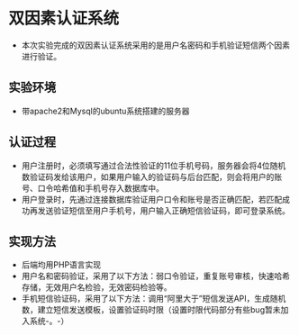 # 双因素认证系统 #

* 本次实验完成的双因素认证系统采用的是用户名密码和手机验证短信两个因素进行验证。

## 实验环境 ##
* 带apache2和Mysql的ubuntu系统搭建的服务器

## 认证过程
* 用户注册时，必须填写通过合法性验证的11位手机号码，服务器会将4位随机数验证码发给该用户，如果用户输入的验证码与后台匹配，则会将用户的账号、口令哈希值和手机号存入数据库中。
* 用户登录时，先通过连接数据库验证用户口令和账号是否正确匹配，若匹配成功再发送验证短信至用户手机号，用户输入正确短信验证码，即可登录系统。

##  实现方法
* 后端均用PHP语言实现
* 用户名和密码验证，采用了以下方法：弱口令验证，重复账号审核，快速哈希存储，无效用户名检验，无效密码检验等。
* 手机短信验证码，采用了以下方法：调用“阿里大于”短信发送API，生成随机数，建立短信发送模板，设置验证码时限（设置时限代码部分有些bug暂未加入系统-。-）
